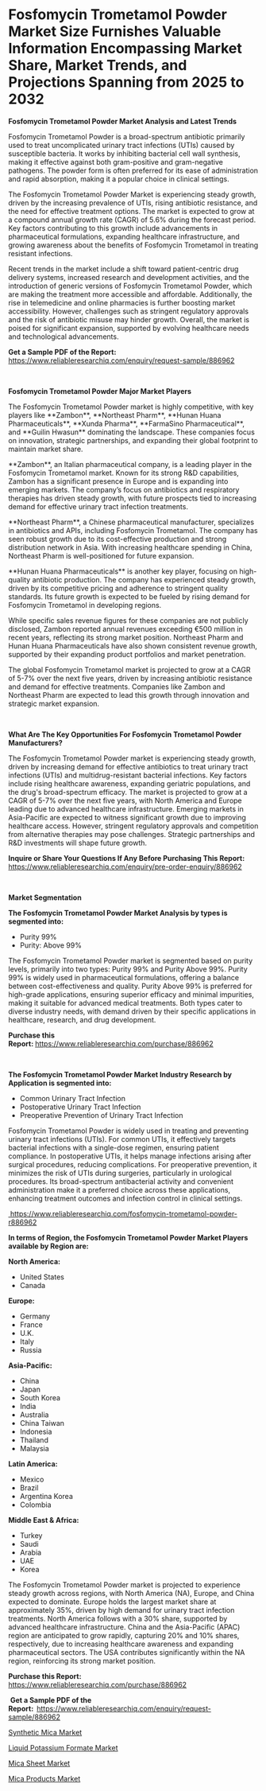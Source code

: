 <p><h1>Fosfomycin Trometamol Powder Market Size Furnishes Valuable Information Encompassing Market Share, Market Trends, and Projections Spanning from 2025 to 2032</h1></p><p><strong>Fosfomycin Trometamol Powder Market Analysis and Latest Trends</strong></p>
<p><p>Fosfomycin Trometamol Powder is a broad-spectrum antibiotic primarily used to treat uncomplicated urinary tract infections (UTIs) caused by susceptible bacteria. It works by inhibiting bacterial cell wall synthesis, making it effective against both gram-positive and gram-negative pathogens. The powder form is often preferred for its ease of administration and rapid absorption, making it a popular choice in clinical settings.</p><p>The Fosfomycin Trometamol Powder Market is experiencing steady growth, driven by the increasing prevalence of UTIs, rising antibiotic resistance, and the need for effective treatment options. The market is expected to grow at a compound annual growth rate (CAGR) of 5.6% during the forecast period. Key factors contributing to this growth include advancements in pharmaceutical formulations, expanding healthcare infrastructure, and growing awareness about the benefits of Fosfomycin Trometamol in treating resistant infections.</p><p>Recent trends in the market include a shift toward patient-centric drug delivery systems, increased research and development activities, and the introduction of generic versions of Fosfomycin Trometamol Powder, which are making the treatment more accessible and affordable. Additionally, the rise in telemedicine and online pharmacies is further boosting market accessibility. However, challenges such as stringent regulatory approvals and the risk of antibiotic misuse may hinder growth. Overall, the market is poised for significant expansion, supported by evolving healthcare needs and technological advancements.</p></p>
<p><strong>Get a Sample PDF of the Report:&nbsp;</strong> <a href="https://www.reliableresearchiq.com/enquiry/request-sample/886962?utm_campaign=103&utm_medium=2&utm_source=Github&utm_content=ia&utm_term=26012025&utm_id=fosfomycin-trometamol-powder">https://www.reliableresearchiq.com/enquiry/request-sample/886962</a></p>
<p>&nbsp;</p>
<p><strong>Fosfomycin Trometamol Powder Major Market Players</strong></p>
<p><p>The Fosfomycin Trometamol Powder market is highly competitive, with key players like **Zambon**, **Northeast Pharm**, **Hunan Huana Pharmaceuticals**, **Xunda Pharma**, **FarmaSino Pharmaceutical**, and **Guilin Hwasun** dominating the landscape. These companies focus on innovation, strategic partnerships, and expanding their global footprint to maintain market share.</p><p>**Zambon**, an Italian pharmaceutical company, is a leading player in the Fosfomycin Trometamol market. Known for its strong R&D capabilities, Zambon has a significant presence in Europe and is expanding into emerging markets. The company’s focus on antibiotics and respiratory therapies has driven steady growth, with future prospects tied to increasing demand for effective urinary tract infection treatments.</p><p>**Northeast Pharm**, a Chinese pharmaceutical manufacturer, specializes in antibiotics and APIs, including Fosfomycin Trometamol. The company has seen robust growth due to its cost-effective production and strong distribution network in Asia. With increasing healthcare spending in China, Northeast Pharm is well-positioned for future expansion.</p><p>**Hunan Huana Pharmaceuticals** is another key player, focusing on high-quality antibiotic production. The company has experienced steady growth, driven by its competitive pricing and adherence to stringent quality standards. Its future growth is expected to be fueled by rising demand for Fosfomycin Trometamol in developing regions.</p><p>While specific sales revenue figures for these companies are not publicly disclosed, Zambon reported annual revenues exceeding €500 million in recent years, reflecting its strong market position. Northeast Pharm and Hunan Huana Pharmaceuticals have also shown consistent revenue growth, supported by their expanding product portfolios and market penetration.</p><p>The global Fosfomycin Trometamol market is projected to grow at a CAGR of 5-7% over the next five years, driven by increasing antibiotic resistance and demand for effective treatments. Companies like Zambon and Northeast Pharm are expected to lead this growth through innovation and strategic market expansion.</p></p>
<p>&nbsp;</p>
<p><strong>What Are The Key Opportunities For Fosfomycin Trometamol Powder Manufacturers?</strong></p>
<p><p>The Fosfomycin Trometamol Powder market is experiencing steady growth, driven by increasing demand for effective antibiotics to treat urinary tract infections (UTIs) and multidrug-resistant bacterial infections. Key factors include rising healthcare awareness, expanding geriatric populations, and the drug's broad-spectrum efficacy. The market is projected to grow at a CAGR of 5-7% over the next five years, with North America and Europe leading due to advanced healthcare infrastructure. Emerging markets in Asia-Pacific are expected to witness significant growth due to improving healthcare access. However, stringent regulatory approvals and competition from alternative therapies may pose challenges. Strategic partnerships and R&D investments will shape future growth.</p></p>
<p><strong>Inquire or Share Your Questions If Any Before Purchasing This Report:</strong> <a href="https://www.reliableresearchiq.com/enquiry/pre-order-enquiry/886962?utm_campaign=103&utm_medium=2&utm_source=Github&utm_content=ia&utm_term=26012025&utm_id=fosfomycin-trometamol-powder">https://www.reliableresearchiq.com/enquiry/pre-order-enquiry/886962</a></p>
<p>&nbsp;</p>
<p><strong>Market Segmentation</strong></p>
<p><strong>The Fosfomycin Trometamol Powder Market Analysis by types is segmented into:</strong></p>
<p><ul><li>Purity 99%</li><li>Purity: Above 99%</li></ul></p>
<p><p>The Fosfomycin Trometamol Powder market is segmented based on purity levels, primarily into two types: Purity 99% and Purity Above 99%. Purity 99% is widely used in pharmaceutical formulations, offering a balance between cost-effectiveness and quality. Purity Above 99% is preferred for high-grade applications, ensuring superior efficacy and minimal impurities, making it suitable for advanced medical treatments. Both types cater to diverse industry needs, with demand driven by their specific applications in healthcare, research, and drug development.</p></p>
<p><strong>Purchase this Report:&nbsp;</strong><a href="https://www.reliableresearchiq.com/purchase/886962?utm_campaign=103&utm_medium=2&utm_source=Github&utm_content=ia&utm_term=26012025&utm_id=fosfomycin-trometamol-powder">https://www.reliableresearchiq.com/purchase/886962</a></p>
<p>&nbsp;</p>
<p><strong>The Fosfomycin Trometamol Powder Market Industry Research by Application is segmented into:</strong></p>
<p><ul><li>Common Urinary Tract Infection</li><li>Postoperative Urinary Tract Infection</li><li>Preoperative Prevention of Urinary Tract Infection</li></ul></p>
<p><p>Fosfomycin Trometamol Powder is widely used in treating and preventing urinary tract infections (UTIs). For common UTIs, it effectively targets bacterial infections with a single-dose regimen, ensuring patient compliance. In postoperative UTIs, it helps manage infections arising after surgical procedures, reducing complications. For preoperative prevention, it minimizes the risk of UTIs during surgeries, particularly in urological procedures. Its broad-spectrum antibacterial activity and convenient administration make it a preferred choice across these applications, enhancing treatment outcomes and infection control in clinical settings.</p></p>
<p><a href="https://www.reliableresearchiq.com/fosfomycin-trometamol-powder-r886962?utm_campaign=103&utm_medium=2&utm_source=Github&utm_content=ia&utm_term=26012025&utm_id=fosfomycin-trometamol-powder">&nbsp;https://www.reliableresearchiq.com/fosfomycin-trometamol-powder-r886962</a></p>
<p><strong>In terms of Region, the Fosfomycin Trometamol Powder Market Players available by Region are:</strong></p>
<p>
    <p> <strong> North America: </strong>
        <ul>
            <li>United States</li>
            <li>Canada</li>
        </ul>
        </p> 
    <p> <strong> Europe: </strong>
        <ul>
            <li>Germany</li>
            <li>France</li>
            <li>U.K.</li>
            <li>Italy</li>
            <li>Russia</li>
        </ul>
        </p> 
    <p> <strong> Asia-Pacific: </strong>
        <ul>
            <li>China</li>
            <li>Japan</li>
            <li>South Korea</li>
            <li>India</li>
            <li>Australia</li>
            <li>China Taiwan</li>
            <li>Indonesia</li>
            <li>Thailand</li>
            <li>Malaysia</li>
        </ul>
        </p> 
    <p> <strong> Latin America: </strong>
        <ul>
            <li>Mexico</li>
            <li>Brazil</li>
            <li>Argentina Korea</li>
            <li>Colombia</li>
        </ul>
        </p> 
    <p> <strong> Middle East & Africa: </strong>
        <ul>
            <li>Turkey</li>
            <li>Saudi</li>
            <li>Arabia</li>
            <li>UAE</li>
            <li>Korea</li>
        </ul>
    </p>
    </p>
<p><p>The Fosfomycin Trometamol Powder market is projected to experience steady growth across regions, with North America (NA), Europe, and China expected to dominate. Europe holds the largest market share at approximately 35%, driven by high demand for urinary tract infection treatments. North America follows with a 30% share, supported by advanced healthcare infrastructure. China and the Asia-Pacific (APAC) region are anticipated to grow rapidly, capturing 20% and 10% shares, respectively, due to increasing healthcare awareness and expanding pharmaceutical sectors. The USA contributes significantly within the NA region, reinforcing its strong market position.</p></p>
<p><strong>Purchase this Report: </strong><a href="https://www.reliableresearchiq.com/purchase/886962?utm_campaign=103&utm_medium=2&utm_source=Github&utm_content=ia&utm_term=26012025&utm_id=fosfomycin-trometamol-powder">https://www.reliableresearchiq.com/purchase/886962</a></p>
<p>&nbsp;<strong>Get a Sample PDF of the Report:&nbsp;&nbsp;</strong><a href="https://www.reliableresearchiq.com/enquiry/request-sample/886962?utm_campaign=103&utm_medium=2&utm_source=Github&utm_content=ia&utm_term=26012025&utm_id=fosfomycin-trometamol-powder">https://www.reliableresearchiq.com/enquiry/request-sample/886962</a></p>
<p><strong></strong></p>
<p><p><a href="https://github.com/jandedaboy1/Market-Research-Report-List-1/blob/main/synthetic-mica-market.md?utm_campaign=103&utm_medium=2&utm_source=Github&utm_content=ia&utm_term=26012025&utm_id=fosfomycin-trometamol-powder">Synthetic Mica Market</a></p><p><a href="https://github.com/vilehoaguy/Market-Research-Report-List-1/blob/main/liquid-potassium-formate-market.md?utm_campaign=103&utm_medium=2&utm_source=Github&utm_content=ia&utm_term=26012025&utm_id=fosfomycin-trometamol-powder">Liquid Potassium Formate Market</a></p><p><a href="https://github.com/djarixneoza/Market-Research-Report-List-1/blob/main/mica-sheet-market.md?utm_campaign=103&utm_medium=2&utm_source=Github&utm_content=ia&utm_term=26012025&utm_id=fosfomycin-trometamol-powder">Mica Sheet Market</a></p><p><a href="https://github.com/sapsaidamary/Market-Research-Report-List-1/blob/main/mica-products-market.md?utm_campaign=103&utm_medium=2&utm_source=Github&utm_content=ia&utm_term=26012025&utm_id=fosfomycin-trometamol-powder">Mica Products Market</a></p></p>